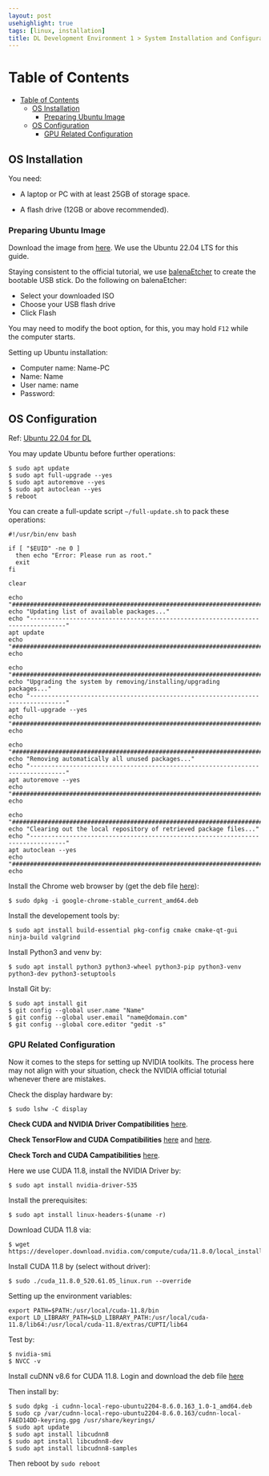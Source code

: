```yaml
---
layout: post
usehighlight: true
tags: [linux, installation]
title: DL Development Environment 1 > System Installation and Configuration
---
```


# Table of Contents
- [Table of Contents](#table-of-contents)
  - [OS Installation ](#os-installation-)
    - [Preparing Ubuntu Image ](#preparing-ubuntu-image-)
  - [OS Configuration](#os-configuration)
    - [GPU Related Configuration ](#gpu-related-configuration-)
  
## OS Installation <a name="osinstallation"></a>

You need:

* A laptop or PC with at least 25GB of storage space.

* A flash drive (12GB or above recommended).

### Preparing Ubuntu Image <a name="preparation"></a>

Download the image from [here](https://ubuntu.com/download/desktop). We use the Ubuntu 22.04 LTS for this guide.

Staying consistent to the official tutorial, we use [balenaEtcher](https://etcher.balena.io/) to create the bootable USB stick. Do the following on balenaEtcher:

* Select your downloaded ISO
* Choose your USB flash drive
* Click Flash
  
You may need to modify the boot option, for this, you may hold `F12` while the computer starts.

Setting up Ubuntu installation:

* Computer name: Name-PC
* Name: Name
* User name: name
* Password: 
  
## OS Configuration

Ref: [Ubuntu 22.04 for DL](https://gist.github.com/amir-saniyan/b3d8e06145a8569c0d0e030af6d60bea)

You may update Ubuntu before further operations:

```shell
$ sudo apt update
$ sudo apt full-upgrade --yes
$ sudo apt autoremove --yes
$ sudo apt autoclean --yes
$ reboot
```

You can create a full-update script `~/full-update.sh` to pack these operations:

```shell
#!/usr/bin/env bash

if [ "$EUID" -ne 0 ]
  then echo "Error: Please run as root."
  exit
fi

clear

echo "################################################################################"
echo "Updating list of available packages..."
echo "--------------------------------------------------------------------------------"
apt update
echo "################################################################################"
echo

echo "################################################################################"
echo "Upgrading the system by removing/installing/upgrading packages..."
echo "--------------------------------------------------------------------------------"
apt full-upgrade --yes
echo "################################################################################"
echo

echo "################################################################################"
echo "Removing automatically all unused packages..."
echo "--------------------------------------------------------------------------------"
apt autoremove --yes
echo "################################################################################"
echo

echo "################################################################################"
echo "Clearing out the local repository of retrieved package files..."
echo "--------------------------------------------------------------------------------"
apt autoclean --yes
echo "################################################################################"
echo
```

Install the Chrome web browser by (get the deb file [here](https://www.google.com/chrome/)):

```shell
$ sudo dpkg -i google-chrome-stable_current_amd64.deb
```

Install the developement tools by:

```shell
$ sudo apt install build-essential pkg-config cmake cmake-qt-gui ninja-build valgrind
```

Install Python3 and venv by:

```shell
$ sudo apt install python3 python3-wheel python3-pip python3-venv python3-dev python3-setuptools
```

Install Git by:

```shell
$ sudo apt install git
$ git config --global user.name "Name"
$ git config --global user.email "name@domain.com"
$ git config --global core.editor "gedit -s"
```
### GPU Related Configuration <a name="GPU"></a>
Now it comes to the steps for setting up NVIDIA toolkits. The process here may not align with your situation, check the NVIDIA official toturial whenever there are mistakes.

Check the display hardware by:

```shell
$ sudo lshw -C display
```

**Check CUDA and NVIDIA Driver Compatibilities** [here](https://docs.nvidia.com/deeplearning/cudnn/reference/support-matrix.html).

**Check TensorFlow and CUDA Compatibilities** [here](https://www.tensorflow.org/install/gpu) and [here](https://www.tensorflow.org/install/source#gpu).

**Check Torch and CUDA Campatibilities** [here](https://github.com/pytorch/pytorch/blob/main/RELEASE.md#release-compatibility-matrix).

Here we use CUDA 11.8, install the NVIDIA Driver by:

```shell
$ sudo apt install nvidia-driver-535
```

Install the prerequisites:

```shell
$ sudo apt install linux-headers-$(uname -r)
```

Download CUDA 11.8 via:

```shell
$ wget https://developer.download.nvidia.com/compute/cuda/11.8.0/local_installers/cuda_11.8.0_520.61.05_linux.run
```

Install CUDA 11.8 by (select without driver):

```shell
$ sudo ./cuda_11.8.0_520.61.05_linux.run --override
```

Setting up the environment variables:

```shell
export PATH=$PATH:/usr/local/cuda-11.8/bin
export LD_LIBRARY_PATH=$LD_LIBRARY_PATH:/usr/local/cuda-11.8/lib64:/usr/local/cuda-11.8/extras/CUPTI/lib64
```

Test by:

```shell
$ nvidia-smi
$ NVCC -v
```

Install cuDNN v8.6 for CUDA 11.8. Login and download the deb file [here](https://developer.nvidia.com/compute/cudnn/secure/8.6.0/local_installers/11.8/cudnn-local-repo-ubuntu2204-8.6.0.163_1.0-1_amd64.deb)

Then install by:

```shell
$ sudo dpkg -i cudnn-local-repo-ubuntu2204-8.6.0.163_1.0-1_amd64.deb
$ sudo cp /var/cudnn-local-repo-ubuntu2204-8.6.0.163/cudnn-local-FAED14DD-keyring.gpg /usr/share/keyrings/
$ sudo apt update
$ sudo apt install libcudnn8
$ sudo apt install libcudnn8-dev
$ sudo apt install libcudnn8-samples
```

Then reboot by `sudo reboot`
